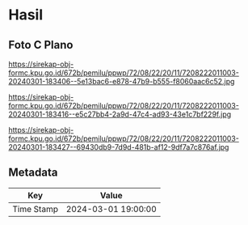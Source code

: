 # Hasil

## Foto C Plano

https://sirekap-obj-formc.kpu.go.id/672b/pemilu/ppwp/72/08/22/20/11/7208222011003-20240301-183406--5e13bac6-e878-47b9-b555-f8060aac6c52.jpg

https://sirekap-obj-formc.kpu.go.id/672b/pemilu/ppwp/72/08/22/20/11/7208222011003-20240301-183416--e5c27bb4-2a9d-47c4-ad93-43e1c7bf229f.jpg

https://sirekap-obj-formc.kpu.go.id/672b/pemilu/ppwp/72/08/22/20/11/7208222011003-20240301-183427--69430db9-7d9d-481b-af12-9df7a7c876af.jpg


## Metadata

| Key        | Value               |
| ---------- | ------------------- |
| Time Stamp | 2024-03-01 19:00:00 |



